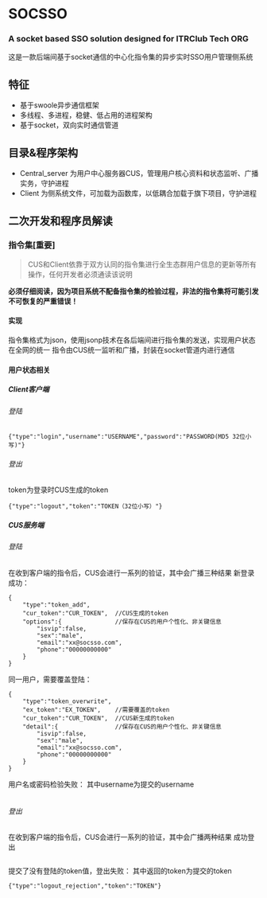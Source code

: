 # SOCSSO
### A socket based SSO solution designed for ITRClub Tech ORG
这是一款后端间基于socket通信的中心化指令集的异步实时SSO用户管理侧系统
## 特征
* 基于swoole异步通信框架
* 多线程、多进程，稳健、低占用的进程架构
* 基于socket，双向实时通信管道

## 目录&程序架构
* Central_server 为用户中心服务器CUS，管理用户核心资料和状态监听、广播实务，守护进程
* Client 为侧系统文件，可加载为函数库，以低耦合加载于旗下项目，守护进程

## 二次开发和程序员解读
### 指令集[重要]
> CUS和Client依靠于双方认同的指令集进行全生态群用户信息的更新等所有操作，任何开发者必须通读该说明

**必须仔细阅读，因为项目系统不配备指令集的检验过程，非法的指令集将可能引发不可恢复的严重错误！**

#### 实现
指令集格式为json，使用jsonp技术在各后端间进行指令集的发送，实现用户状态在全网的统一
指令由CUS统一监听和广播，封装在socket管道内进行通信

#### 用户状态相关
##### Client客户端
###### 登陆
```
{"type":"login","username":"USERNAME","password":"PASSWORD(MD5 32位小写)"}
```
###### 登出
token为登录时CUS生成的token
```
{"type":"logout","token":"TOKEN（32位小写）"}
```
##### CUS服务端
###### 登陆
在收到客户端的指令后，CUS会进行一系列的验证，其中会广播三种结果
新登录成功：
```
{
    "type":"token_add",
    "cur_token":"CUR_TOKEN",  //CUS生成的token
    "options":{               //保存在CUS的用户个性化、非关键信息
        "isvip":false,
        "sex":"male",
        "email":"xx@socsso.com",
        "phone":"00000000000"
    }
}
```
同一用户，需要覆盖登陆：
```
{
    "type":"token_overwrite",
    "ex_token":"EX_TOKEN",    //需要覆盖的token
    "cur_token":"CUR_TOKEN",  //CUS新生成的token
    "detail":{                //保存在CUS的用户个性化、非关键信息
        "isvip":false,
        "sex":"male",
        "email":"xx@socsso.com",
        "phone":"00000000000"
    }
}
```
用户名或密码检验失败：
其中username为提交的username
```

```
###### 登出
在收到客户端的指令后，CUS会进行一系列的验证，其中会广播两种结果
成功登出
```

```
提交了没有登陆的token值，登出失败：
其中返回的token为提交的token
```
{"type":"logout_rejection","token":"TOKEN"}
```
